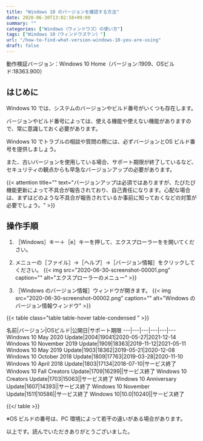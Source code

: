 ```yaml
---
title: "Windows 10 のバージョンを確認する方法"
date: 2020-06-30T13:02:58+09:00
summary: ""
categories: ["Windows（ウィンドウズ）の使い方"]
tags: ["Windows 10（ウィンドウズテン）"]
url: "/how-to-find-what-version-windows-10-you-are-using"
draft: false
---
```


動作検証バージョン：Windows 10 Home（バージョン:1909、OSビルド:18363.900）

## はじめに

Windows 10 では、システムのバージョンやビルド番号がいくつも存在します。

バージョンやビルド番号によっては、使える機能や使えない機能がありますので、常に意識しておく必要があります。

Windows 10 でトラブルの相談や質問の際には、必ずバージョンとOS ビルド番号を提供しましょう。

また、古いバージョンを使用している場合、サポート期限が終了しているなど、セキュリティの観点からも早急なバージョンアップの必要があります。

{{< attention title="" text="バージョンアップは必須ではありますが、たびたび機能更新によって不具合が報告されており、自己責任になります。心配な場合は、まずはどのような不具合が報告されているか事前に知っておくなどの対策が必要でしょう。" >}}

## 操作手順

1.  ［Windows］キー＋［e］キーを押して、エクスプローラーをを開いてください。

2. メニューの［ファイル］→［ヘルプ］→［バージョン情報］をクリックしてください。
{{< img src="2020-06-30-screenshot-00001.png" caption="" alt="エクスプローラーのメニュー" >}}

3. ［Windows のバージョン情報］ウィンドウが開きます。
{{< img src="2020-06-30-screenshot-00002.png" caption="" alt="Windows のバージョン情報ウィンドウ" >}}

{{< table class="table table-hover table-condensed " >}}

名前|バージョン|OSビルド|公開日|サポート期限
---|---|---|---|---|---
Windows 10 May 2020 Update|2004|19041|2020-05-27|2021-12-14
Windows 10 November 2019 Update|1909|18363|2019-11-12|2021-05-11
Windows 10 May 2019 Update|1903|18362|2019-05-21|2020-12-08
Windows 10 October 2018 Update|1809|17763|2019-03-28|2020-11-10
Windows 10 April 2018 Update|1803|17134|2018-07-10|サービス終了
Windows 10 Fall Creators Update|1709|16299||サービス終了
Windows 10 Creators Update|1703|15063||サービス終了
Windows 10 Anniversary Update|1607|14393||サービス終了
Windows 10 November Update|1511|10586||サービス終了
Windows 10|10.0|10240||サービス終了

{{</ table >}}

※OS ビルドの番号は、PC 環境によって若干の違いがある場合があります。

以上です。読んでいただきありがとうございました。

